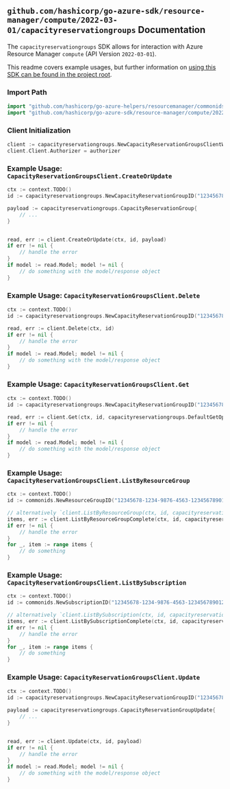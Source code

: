 
## `github.com/hashicorp/go-azure-sdk/resource-manager/compute/2022-03-01/capacityreservationgroups` Documentation

The `capacityreservationgroups` SDK allows for interaction with Azure Resource Manager `compute` (API Version `2022-03-01`).

This readme covers example usages, but further information on [using this SDK can be found in the project root](https://github.com/hashicorp/go-azure-sdk/tree/main/docs).

### Import Path

```go
import "github.com/hashicorp/go-azure-helpers/resourcemanager/commonids"
import "github.com/hashicorp/go-azure-sdk/resource-manager/compute/2022-03-01/capacityreservationgroups"
```


### Client Initialization

```go
client := capacityreservationgroups.NewCapacityReservationGroupsClientWithBaseURI("https://management.azure.com")
client.Client.Authorizer = authorizer
```


### Example Usage: `CapacityReservationGroupsClient.CreateOrUpdate`

```go
ctx := context.TODO()
id := capacityreservationgroups.NewCapacityReservationGroupID("12345678-1234-9876-4563-123456789012", "example-resource-group", "capacityReservationGroupName")

payload := capacityreservationgroups.CapacityReservationGroup{
	// ...
}


read, err := client.CreateOrUpdate(ctx, id, payload)
if err != nil {
	// handle the error
}
if model := read.Model; model != nil {
	// do something with the model/response object
}
```


### Example Usage: `CapacityReservationGroupsClient.Delete`

```go
ctx := context.TODO()
id := capacityreservationgroups.NewCapacityReservationGroupID("12345678-1234-9876-4563-123456789012", "example-resource-group", "capacityReservationGroupName")

read, err := client.Delete(ctx, id)
if err != nil {
	// handle the error
}
if model := read.Model; model != nil {
	// do something with the model/response object
}
```


### Example Usage: `CapacityReservationGroupsClient.Get`

```go
ctx := context.TODO()
id := capacityreservationgroups.NewCapacityReservationGroupID("12345678-1234-9876-4563-123456789012", "example-resource-group", "capacityReservationGroupName")

read, err := client.Get(ctx, id, capacityreservationgroups.DefaultGetOperationOptions())
if err != nil {
	// handle the error
}
if model := read.Model; model != nil {
	// do something with the model/response object
}
```


### Example Usage: `CapacityReservationGroupsClient.ListByResourceGroup`

```go
ctx := context.TODO()
id := commonids.NewResourceGroupID("12345678-1234-9876-4563-123456789012", "example-resource-group")

// alternatively `client.ListByResourceGroup(ctx, id, capacityreservationgroups.DefaultListByResourceGroupOperationOptions())` can be used to do batched pagination
items, err := client.ListByResourceGroupComplete(ctx, id, capacityreservationgroups.DefaultListByResourceGroupOperationOptions())
if err != nil {
	// handle the error
}
for _, item := range items {
	// do something
}
```


### Example Usage: `CapacityReservationGroupsClient.ListBySubscription`

```go
ctx := context.TODO()
id := commonids.NewSubscriptionID("12345678-1234-9876-4563-123456789012")

// alternatively `client.ListBySubscription(ctx, id, capacityreservationgroups.DefaultListBySubscriptionOperationOptions())` can be used to do batched pagination
items, err := client.ListBySubscriptionComplete(ctx, id, capacityreservationgroups.DefaultListBySubscriptionOperationOptions())
if err != nil {
	// handle the error
}
for _, item := range items {
	// do something
}
```


### Example Usage: `CapacityReservationGroupsClient.Update`

```go
ctx := context.TODO()
id := capacityreservationgroups.NewCapacityReservationGroupID("12345678-1234-9876-4563-123456789012", "example-resource-group", "capacityReservationGroupName")

payload := capacityreservationgroups.CapacityReservationGroupUpdate{
	// ...
}


read, err := client.Update(ctx, id, payload)
if err != nil {
	// handle the error
}
if model := read.Model; model != nil {
	// do something with the model/response object
}
```
